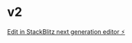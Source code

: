 # v2

[Edit in StackBlitz next generation editor ⚡️](https://stackblitz.com/~/github.com/burak0kty536/v2)